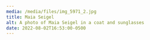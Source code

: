 ```yaml
---
media: /media/files/img_5971_2.jpg
title: Maia Seigel
alt: A photo of Maia Seigel in a coat and sunglasses
date: 2022-08-02T16:53:00-0500
---
```


